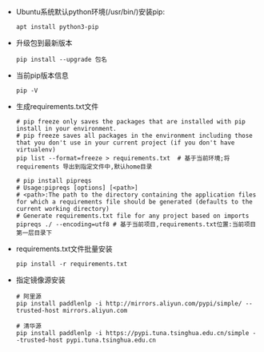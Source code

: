 * Ubuntu系统默认python环境(/usr/bin/)安装pip:
    ```shell
    apt install python3-pip
    ```

* 升级包到最新版本
    ```shell
    pip install --upgrade 包名
    ```

* 当前pip版本信息
    ```shell
    pip -V
    ```

* 生成requirements.txt文件
    ```shell
    # pip freeze only saves the packages that are installed with pip install in your environment.
    # pip freeze saves all packages in the environment including those that you don't use in your current project (if you don't have virtualenv)
    pip list --format=freeze > requirements.txt  # 基于当前环境;将requirements 导出到指定文件中,默认home目录
    
    # pip install pipreqs
    # Usage:pipreqs [options] [<path>]
    # <path>:The path to the directory containing the application files for which a requirements file should be generated (defaults to the current working directory)
    # Generate requirements.txt file for any project based on imports
    pipreqs ./ --encoding=utf8 # 基于当前项目,requirements.txt位置:当前项目第一层目录下
    ```

* requirements.txt文件批量安装
    ```shell
    pip install -r requirements.txt
    ``` 

* 指定镜像源安装
    ```shell
    # 阿里源
    pip install paddlenlp -i http://mirrors.aliyun.com/pypi/simple/ --trusted-host mirrors.aliyun.com
    
    # 清华源
    pip install paddlenlp -i https://pypi.tuna.tsinghua.edu.cn/simple --trusted-host pypi.tuna.tsinghua.edu.cn
    ```